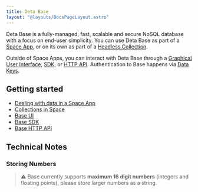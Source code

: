 ```yaml
---
title: Deta Base
layout: "@layouts/DocsPageLayout.astro"
---
```


Deta Base is a fully-managed, fast, scalable and secure NoSQL database with a focus on end-user simplicity. You can use Deta Base as part of a [Space App](/docs/en/build/space-apps), or on its own as part of a [Headless Collection](/docs/en/use/your-data/collections#headless-collections).


Outside of Space Apps, you can interact with Deta Base through a [Graphical User Interface](/docs/en/use/your-data/guis#base-ui), [SDK](/docs/en/build/reference/sdk/base), or [HTTP API](/docs/en/build/reference/http-api/base). Authentication to Base happens via [Data Keys](/docs/en/use/your-data/collections#data-keys).

## Getting started

- [Dealing with data in a Space App](/docs/en/build/fundamentals/data-storage)
- [Collections in Space](/docs/en/use/your-data/collections)
- [Base UI](/docs/en/use/your-data/guis#base-ui)
- [Base SDK](/docs/en/build/reference/sdk/base)
- [Base HTTP API](/docs/en/build/reference/http-api/base)

## Technical Notes

### Storing Numbers

> ⚠️ Base currently supports **maximum 16 digit numbers** (integers and floating points), please store larger numbers as a string.

